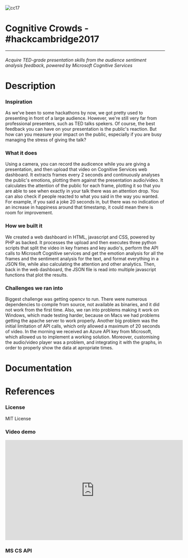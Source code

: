 ![cc17](http://imgur.com/fL1OpNK.jpg)
# Cognitive Crowds - \#hackcambridge2017
---

###### Acquire TED-grade presentation skills from the audience sentiment analysis feedback, powered by Microsoft Cognitive Services

Description
===

### Inspiration
As we've been to some hackathons by now, we got pretty used to presenting in front of a large audience. However, we're still very far from professional presenters, such as TED talks spekers. Of course, the best feedback you can have on your presentation is the public's reaction. But how can you measure your impact on the public, especially if you are busy managing the stress of giving the talk?

### What it does
Using a camera, you can record the audicence while you are giving a presentation, and then upload that video on Cognitive Services web dashboard. It extracts frames every 2 seconds and continuously analyses the public's emotions, plotting them against the presentation audio/video. It calculates the attention of the public for each frame, plotting it so that you are able to see when exactly in your talk there was an attention drop. You can also check if people reacted to what you said in the way you wanted. For example, if you said a joke 20 seconds in, but there was no indication of an increase in happiness around that timestamp, it could mean there is room for improvement.

### How we built it
We created a web dashboard in HTML, javascript and CSS, powered by PHP as backed. It processes the upload and then executes three python scripts that split the video in key frames and key audio's, perform the API calls to Microsoft Cognitive services and get the emotion analysis for all the frames and the sentiment analysis for the text, and format everything in a JSON file, while also calculating the attention and other analytics. Then, back in the web dashboard, the JSON file is read into multiple javascript functions that plot the results.

### Challenges we ran into
Biggest challenge was getting opencv to run. There were numerous dependencies to compile from source, not available as binaries, and it did not work from the first time. Also, we ran into problems making it work on Windows, which made testing harder, because on Macs we had problems getting the apache server to work properly. Another big problem was the initial limitation of API calls, which only allowed a maximum of 20 seconds of video. In the morning we received an Azure API key from Microsoft, which allowed us to implement a working solution. Moreover, customising the audio/video player was a problem, and integrating it with the graphs, in order to properly show the data at apropriate times.

Documentation
===

References
===

### License
MIT License

### Video demo
<iframe width="560" height="315" src="https://www.youtube.com/embed/tZiVKev7SwI" frameborder="0" allowfullscreen></iframe>

### MS CS API
